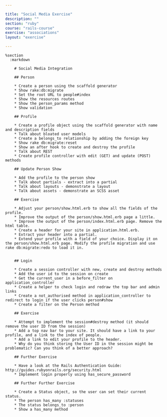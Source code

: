 ```yaml
---

title: "Social Media Exercise"
description: ""
section: "ruby"
course: "rails-course"
exercise: "associations"
layout: "exercise"

---
```


    %section
      :markdown

        # Social Media Integration

        ## Person

        * Create a person using the scaffold generator
        * Show rake:db:migrate
        * Set the root URL to people#index
        * Show the resources routes
        * Show the person_params method
        * Show validation

        ## Profile

        * Create a profile object using the scaffold generator with name and description fields
        * Talk about bloated user models
        * Create a belongs_to relationship by adding the foreign key
        * Show rake db:migrate:reset
        * Show an after hook to create and destroy the profile
        * Talk about REST
        * Create profile controller with edit (GET) and update (POST) methods

        ## Update Person Show

        * Add the profile to the person show
        * Talk about partials - extract into a partial
        * Talk about layouts - demonstrate a layout
        * Talk about assets - demonstrate an SCSS asset

        ## Exercise

        * Adjust your person/show.html.erb to show all the fields of the profile.
        * Improve the output of the person/show.html.erb page a little.
        * Improve the output of the person/index.html.erb page. Remove the html table.
        * Create a header for your site in application.html.erb.
        * Extract your header into a partial.
        * Extend your profile with a field of your choice. Display it on the person/show.html.erb page. Modify the profile migration and use rake db:migrate:redo to load it in.


        ## Login

        * Create a session controller with new, create and destroy methods
        * Add the user id to the session on create
        * Get the current_user in a before_filter on application_controller
        * Create a helper to check login and redraw the top bar and admin links
        * Create a not_authorised method in application_controller to redirect to login if the user clicks person#show
        * Create a filter on the Person method

        ## Exercise

        * Attempt to implement the session#destroy method (it should remove the user ID from the session)
        * Add a top nav bar to your site. It should have a link to your profile, and a link to the index of people.
        * Add a link to edit your profile to the header.
        * Why do you think storing the User ID in the session might be problematic? Can you think of a better approach?

        ## Further Exercise

        * Have a look at the Rails Authentication Guide: http://guides.rubyonrails.org/security.html
        * Implement login properly using has_secure_password

        ## Further Further Exercise

        * Create a Status object, so the user can set their current status.
        * The person has_many :statuses
        * The status belongs_to :person
        * Show a has_many method
